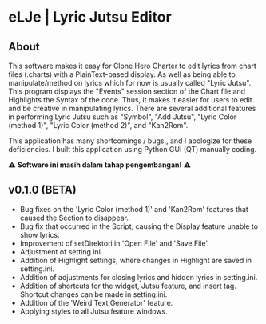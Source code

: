 # eLJe | Lyric Jutsu Editor


## About
This software makes it easy for Clone Hero Charter to edit lyrics from chart files (.charts) with a PlainText-based display. As well as being able to manipulate/method on lyrics which for now is usually called "Lyric Jutsu". This program displays the "Events" session section of the Chart file and Highlights the Syntax of the code. Thus, it makes it easier for users to edit and be creative in manipulating lyrics. There are several additional features in performing Lyric Jutsu such as "Symbol", "Add Jutsu", "Lyric Color (method 1)", "Lyric Color (method 2)", and "Kan2Rom".

This application has many shortcomings / bugs., and I apologize for these deficiencies. I built this application using Python GUI (QT) manually coding. 


⚠️ **Software ini masih dalam tahap pengembangan!** ⚠️


## v0.1.0 (BETA)

- Bug fixes on the 'Lyric Color (method 1)' and 'Kan2Rom' features that caused the Section to disappear.
- Bug fix that occurred in the Script, causing the Display feature unable to show lyrics.
- Improvement of setDirektori in 'Open File' and 'Save File'.
- Adjustment of setting.ini.
- Addition of Highlight settings, where changes in Highlight are saved in setting.ini.
- Addition of adjustments for closing lyrics and hidden lyrics in setting.ini.
- Addition of shortcuts for the widget, Jutsu feature, and insert tag. Shortcut changes can be made in setting.ini.
- Addition of the 'Weird Text Generator' feature.
- Applying styles to all Jutsu feature windows.
